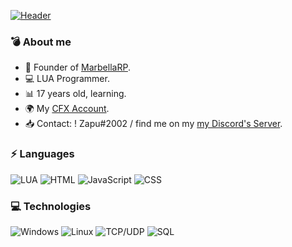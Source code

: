 [![Header](https://i.imgur.com/e3bZzqv.png)](https://www.marbellarp.es/)

### 💣 About me

- 🌴 Founder of [MarbellaRP](https://discord.gg/marbellarp). 
- 💻 LUA Programmer.
- 📊 17 years old, learning.
- 🌍 My [CFX Account](https://forum.cfx.re/u/elzapu02). 
- 📥 Contact: ! Zapu#2002 / find me on my [my Discord's Server](https://discord.gg/marbellarp).


### ⚡ Languages

![LUA](https://img.shields.io/badge/-Lua-000?&logo=lua&logoColor=2C2D72)
![HTML](https://img.shields.io/badge/-HTML-000?&logo=html5)
![JavaScript](https://img.shields.io/badge/-JavaScript-000?&logo=JavaScript&logoColor=ddc508)
![CSS](https://img.shields.io/badge/-CSS-000?&logo=css3&logoColor=007ACC)


### 💻 Technologies

![Windows](https://img.shields.io/badge/-Windows-000?&logo=windows&logoColor=0052CC)
![Linux](https://img.shields.io/badge/-Linux-000?&logo=Linux&logoColor=FCC624)
![TCP/UDP](https://img.shields.io/badge/-TCP%2FIP-000?&logo=Cisco)
![SQL](https://img.shields.io/badge/-SQL-000?&logo=MySQL&logoColor=4479A1)


